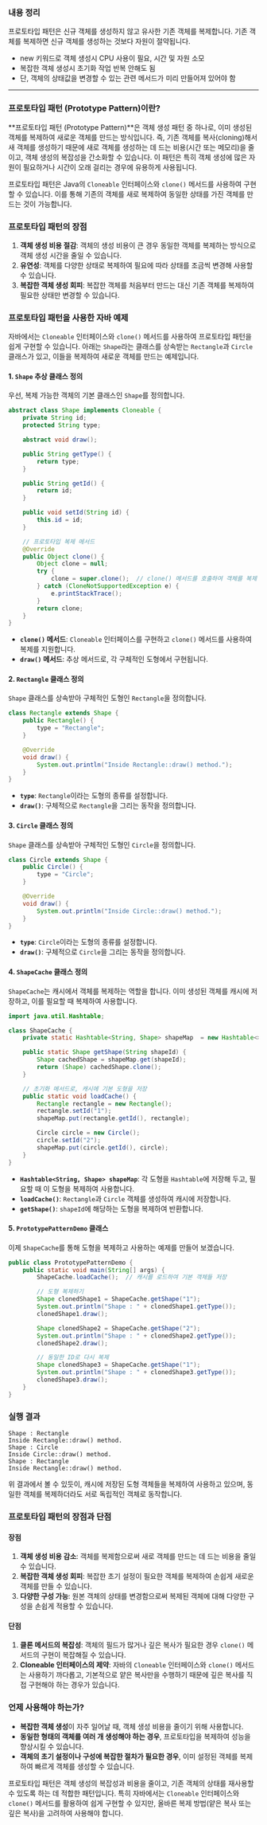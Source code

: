 ### 내용 정리
프로토타입 패턴은 신규 객체를 생성하지 않고 유사한 기존 객체를 복제합니다.
기존 객체를 복제하면 신규 객체를 생성하는 것보다 자원이 절약됩니다.
- new 키워드로 객체 생성시 CPU 사용이 필요, 시간 및 자원 소모
- 복잡한 객체 생성시 초기화 작업 반복 안해도 됨
- 단, 객체의 상태값을 변경할 수 있는 관련 메서드가 미리 만들어져 있어야 함

--- 

### 프로토타입 패턴 (Prototype Pattern)이란?
**프로토타입 패턴 (Prototype Pattern)**은 객체 생성 패턴 중 하나로, 이미 생성된 객체를 복제하여 새로운 객체를 만드는 방식입니다. 즉, 기존 객체를 복사(cloning)해서 새 객체를 생성하기 때문에 새로 객체를 생성하는 데 드는 비용(시간 또는 메모리)을 줄이고, 객체 생성의 복잡성을 간소화할 수 있습니다. 이 패턴은 특히 객체 생성에 많은 자원이 필요하거나 시간이 오래 걸리는 경우에 유용하게 사용됩니다.

프로토타입 패턴은 Java의 `Cloneable` 인터페이스와 `clone()` 메서드를 사용하여 구현할 수 있습니다. 이를 통해 기존의 객체를 새로 복제하여 동일한 상태를 가진 객체를 만드는 것이 가능합니다.

### 프로토타입 패턴의 장점
1. **객체 생성 비용 절감**: 객체의 생성 비용이 큰 경우 동일한 객체를 복제하는 방식으로 객체 생성 시간을 줄일 수 있습니다.
2. **유연성**: 객체를 다양한 상태로 복제하여 필요에 따라 상태를 조금씩 변경해 사용할 수 있습니다.
3. **복잡한 객체 생성 회피**: 복잡한 객체를 처음부터 만드는 대신 기존 객체를 복제하여 필요한 상태만 변경할 수 있습니다.

### 프로토타입 패턴을 사용한 자바 예제
자바에서는 `Cloneable` 인터페이스와 `clone()` 메서드를 사용하여 프로토타입 패턴을 쉽게 구현할 수 있습니다. 아래는 `Shape`라는 클래스를 상속받는 `Rectangle`과 `Circle` 클래스가 있고, 이들을 복제하여 새로운 객체를 만드는 예제입니다.

#### 1. `Shape` 추상 클래스 정의
우선, 복제 가능한 객체의 기본 클래스인 `Shape`를 정의합니다.

```java
abstract class Shape implements Cloneable {
    private String id;
    protected String type;

    abstract void draw();

    public String getType() {
        return type;
    }

    public String getId() {
        return id;
    }

    public void setId(String id) {
        this.id = id;
    }

    // 프로토타입 복제 메서드
    @Override
    public Object clone() {
        Object clone = null;
        try {
            clone = super.clone();  // clone() 메서드를 호출하여 객체를 복제
        } catch (CloneNotSupportedException e) {
            e.printStackTrace();
        }
        return clone;
    }
}
```

- **`clone()` 메서드**: `Cloneable` 인터페이스를 구현하고 `clone()` 메서드를 사용하여 복제를 지원합니다.
- **`draw()` 메서드**: 추상 메서드로, 각 구체적인 도형에서 구현됩니다.

#### 2. `Rectangle` 클래스 정의
`Shape` 클래스를 상속받아 구체적인 도형인 `Rectangle`을 정의합니다.

```java
class Rectangle extends Shape {
    public Rectangle() {
        type = "Rectangle";
    }

    @Override
    void draw() {
        System.out.println("Inside Rectangle::draw() method.");
    }
}
```

- **`type`**: `Rectangle`이라는 도형의 종류를 설정합니다.
- **`draw()`**: 구체적으로 `Rectangle`을 그리는 동작을 정의합니다.

#### 3. `Circle` 클래스 정의
`Shape` 클래스를 상속받아 구체적인 도형인 `Circle`을 정의합니다.

```java
class Circle extends Shape {
    public Circle() {
        type = "Circle";
    }

    @Override
    void draw() {
        System.out.println("Inside Circle::draw() method.");
    }
}
```

- **`type`**: `Circle`이라는 도형의 종류를 설정합니다.
- **`draw()`**: 구체적으로 `Circle`을 그리는 동작을 정의합니다.

#### 4. `ShapeCache` 클래스 정의
`ShapeCache`는 캐시에서 객체를 복제하는 역할을 합니다. 이미 생성된 객체를 캐시에 저장하고, 이를 필요할 때 복제하여 사용합니다.

```java
import java.util.Hashtable;

class ShapeCache {
    private static Hashtable<String, Shape> shapeMap  = new Hashtable<>();

    public static Shape getShape(String shapeId) {
        Shape cachedShape = shapeMap.get(shapeId);
        return (Shape) cachedShape.clone();
    }

    // 초기화 메서드로, 캐시에 기본 도형을 저장
    public static void loadCache() {
        Rectangle rectangle = new Rectangle();
        rectangle.setId("1");
        shapeMap.put(rectangle.getId(), rectangle);

        Circle circle = new Circle();
        circle.setId("2");
        shapeMap.put(circle.getId(), circle);
    }
}
```

- **`Hashtable<String, Shape> shapeMap`**: 각 도형을 `Hashtable`에 저장해 두고, 필요할 때 이 도형을 복제하여 사용합니다.
- **`loadCache()`**: `Rectangle`과 `Circle` 객체를 생성하여 캐시에 저장합니다.
- **`getShape()`**: `shapeId`에 해당하는 도형을 복제하여 반환합니다.

#### 5. `PrototypePatternDemo` 클래스
이제 `ShapeCache`를 통해 도형을 복제하고 사용하는 예제를 만들어 보겠습니다.

```java
public class PrototypePatternDemo {
    public static void main(String[] args) {
        ShapeCache.loadCache();  // 캐시를 로드하여 기본 객체들 저장

        // 도형 복제하기
        Shape clonedShape1 = ShapeCache.getShape("1");
        System.out.println("Shape : " + clonedShape1.getType());
        clonedShape1.draw();

        Shape clonedShape2 = ShapeCache.getShape("2");
        System.out.println("Shape : " + clonedShape2.getType());
        clonedShape2.draw();

        // 동일한 ID로 다시 복제
        Shape clonedShape3 = ShapeCache.getShape("1");
        System.out.println("Shape : " + clonedShape3.getType());
        clonedShape3.draw();
    }
}
```

### 실행 결과
```
Shape : Rectangle
Inside Rectangle::draw() method.
Shape : Circle
Inside Circle::draw() method.
Shape : Rectangle
Inside Rectangle::draw() method.
```

위 결과에서 볼 수 있듯이, 캐시에 저장된 도형 객체들을 복제하여 사용하고 있으며, 동일한 객체를 복제하더라도 서로 독립적인 객체로 동작합니다.

### 프로토타입 패턴의 장점과 단점
#### 장점
1. **객체 생성 비용 감소**: 객체를 복제함으로써 새로 객체를 만드는 데 드는 비용을 줄일 수 있습니다.
2. **복잡한 객체 생성 회피**: 복잡한 초기 설정이 필요한 객체를 복제하여 손쉽게 새로운 객체를 만들 수 있습니다.
3. **다양한 구성 가능**: 원본 객체의 상태를 변경함으로써 복제된 객체에 대해 다양한 구성을 손쉽게 적용할 수 있습니다.

#### 단점
1. **클론 메서드의 복잡성**: 객체의 필드가 많거나 깊은 복사가 필요한 경우 `clone()` 메서드의 구현이 복잡해질 수 있습니다.
2. **Cloneable 인터페이스의 제약**: 자바의 `Cloneable` 인터페이스와 `clone()` 메서드는 사용하기 까다롭고, 기본적으로 얕은 복사만을 수행하기 때문에 깊은 복사를 직접 구현해야 하는 경우가 있습니다.

### 언제 사용해야 하는가?
- **복잡한 객체 생성**이 자주 일어날 때, 객체 생성 비용을 줄이기 위해 사용합니다.
- **동일한 형태의 객체를 여러 개 생성해야 하는 경우**, 프로토타입을 복제하여 성능을 향상시킬 수 있습니다.
- **객체의 초기 설정이나 구성에 복잡한 절차가 필요한 경우**, 이미 설정된 객체를 복제하여 빠르게 객체를 생성할 수 있습니다.

프로토타입 패턴은 객체 생성의 복잡성과 비용을 줄이고, 기존 객체의 상태를 재사용할 수 있도록 하는 데 적합한 패턴입니다. 특히 자바에서는 `Cloneable` 인터페이스와 `clone()` 메서드를 활용하여 쉽게 구현할 수 있지만, 올바른 복제 방법(얕은 복사 또는 깊은 복사)을 고려하여 사용해야 합니다.